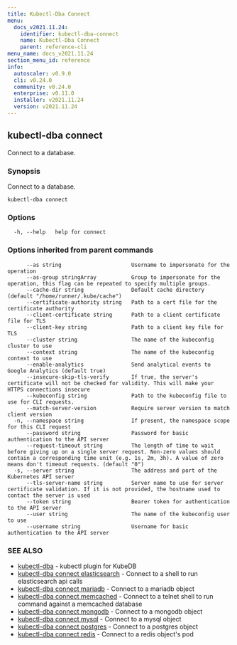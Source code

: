 ```yaml
---
title: Kubectl-Dba Connect
menu:
  docs_v2021.11.24:
    identifier: kubectl-dba-connect
    name: Kubectl-Dba Connect
    parent: reference-cli
menu_name: docs_v2021.11.24
section_menu_id: reference
info:
  autoscaler: v0.9.0
  cli: v0.24.0
  community: v0.24.0
  enterprise: v0.11.0
  installer: v2021.11.24
  version: v2021.11.24
---
```


## kubectl-dba connect

Connect to a database.

### Synopsis

Connect to a database.

```
kubectl-dba connect
```

### Options

```
  -h, --help   help for connect
```

### Options inherited from parent commands

```
      --as string                      Username to impersonate for the operation
      --as-group stringArray           Group to impersonate for the operation, this flag can be repeated to specify multiple groups.
      --cache-dir string               Default cache directory (default "/home/runner/.kube/cache")
      --certificate-authority string   Path to a cert file for the certificate authority
      --client-certificate string      Path to a client certificate file for TLS
      --client-key string              Path to a client key file for TLS
      --cluster string                 The name of the kubeconfig cluster to use
      --context string                 The name of the kubeconfig context to use
      --enable-analytics               Send analytical events to Google Analytics (default true)
      --insecure-skip-tls-verify       If true, the server's certificate will not be checked for validity. This will make your HTTPS connections insecure
      --kubeconfig string              Path to the kubeconfig file to use for CLI requests.
      --match-server-version           Require server version to match client version
  -n, --namespace string               If present, the namespace scope for this CLI request
      --password string                Password for basic authentication to the API server
      --request-timeout string         The length of time to wait before giving up on a single server request. Non-zero values should contain a corresponding time unit (e.g. 1s, 2m, 3h). A value of zero means don't timeout requests. (default "0")
  -s, --server string                  The address and port of the Kubernetes API server
      --tls-server-name string         Server name to use for server certificate validation. If it is not provided, the hostname used to contact the server is used
      --token string                   Bearer token for authentication to the API server
      --user string                    The name of the kubeconfig user to use
      --username string                Username for basic authentication to the API server
```

### SEE ALSO

* [kubectl-dba](/docs/v2021.11.24/reference/cli/kubectl-dba)	 - kubectl plugin for KubeDB
* [kubectl-dba connect elasticsearch](/docs/v2021.11.24/reference/cli/kubectl-dba_connect_elasticsearch)	 - Connect to a shell to run elasticsearch api calls
* [kubectl-dba connect mariadb](/docs/v2021.11.24/reference/cli/kubectl-dba_connect_mariadb)	 - Connect to a mariadb object
* [kubectl-dba connect memcached](/docs/v2021.11.24/reference/cli/kubectl-dba_connect_memcached)	 - Connect to a telnet shell to run command against a memcached database
* [kubectl-dba connect mongodb](/docs/v2021.11.24/reference/cli/kubectl-dba_connect_mongodb)	 - Connect to a mongodb object
* [kubectl-dba connect mysql](/docs/v2021.11.24/reference/cli/kubectl-dba_connect_mysql)	 - Connect to a mysql object
* [kubectl-dba connect postgres](/docs/v2021.11.24/reference/cli/kubectl-dba_connect_postgres)	 - Connect to a postgres object
* [kubectl-dba connect redis](/docs/v2021.11.24/reference/cli/kubectl-dba_connect_redis)	 - Connect to a redis object's pod


